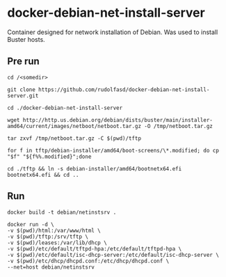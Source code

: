 # docker-debian-net-install-server
Container designed for network installation of Debian.
Was used to install Buster hosts.


## Pre run
`cd /<somedir>`

`git clone https://github.com/rudolfasd/docker-debian-net-install-server.git`

`cd ./docker-debian-net-install-server`

`wget http://http.us.debian.org/debian/dists/buster/main/installer-amd64/current/images/netboot/netboot.tar.gz -O /tmp/netboot.tar.gz`<br>

`tar zxvf /tmp/netboot.tar.gz -C $(pwd)/tftp`

`for f in tftp/debian-installer/amd64/boot-screens/\*.modified; do cp "$f" "${f%%.modified}";done`

`cd ./tftp && ln -s debian-installer/amd64/bootnetx64.efi bootnetx64.efi && cd ..`

## Run
`docker build -t debian/netinstsrv .`

`docker run -d \`<br>
`-v $(pwd)/html:/var/www/html \`<br>
`-v $(pwd)/tftp:/srv/tftp \`<br>
`-v $(pwd)/leases:/var/lib/dhcp \`<br>
`-v $(pwd)/etc/default/tftpd-hpa:/etc/default/tftpd-hpa \`<br>
`-v $(pwd)/etc/default/isc-dhcp-server:/etc/default/isc-dhcp-server \`<br>
`-v $(pwd)/etc/dhcp/dhcpd.conf:/etc/dhcp/dhcpd.conf \`<br>
`--net=host debian/netinstsrv`<br>
